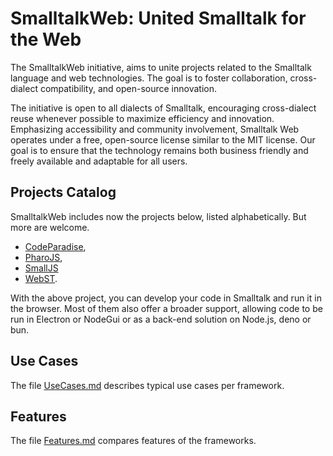 # SmalltalkWeb: United Smalltalk for the Web

The SmalltalkWeb initiative, aims to unite projects related to the Smalltalk language and web technologies. The goal is to foster collaboration, cross-dialect compatibility, and open-source innovation.

The initiative is open to all dialects of Smalltalk, encouraging cross-dialect reuse whenever possible to maximize efficiency and innovation. Emphasizing accessibility and community involvement, Smalltalk Web operates under a free, open-source license similar to the MIT license. Our goal is to ensure that the technology remains both business friendly and freely available and adaptable for all users.

## Projects Catalog

SmalltalkWeb includes now the projects below, listed alphabetically. But more are welcome. 

- [CodeParadise](https://github.com/ErikOnBike/CodeParadise),
- [PharoJS](https://pharojs.org),
- [SmallJS](https://small-js.org)
- [WebST](https://github.com/bouraqadi/WebST).


With the above project, you can develop your code in Smalltalk and run it in the browser.
Most of them also offer a broader support, allowing code to be run in Electron or NodeGui or as a back-end solution on Node.js, deno or bun.

## Use Cases

The file [UseCases.md](UseCases.md) describes typical use cases per framework.

## Features

The file [Features.md](Features.md) compares features of the frameworks.
